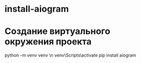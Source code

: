 # install-aiogram
# Создание виртуального окружения проекта
python -m venv venv \n
venv\Scripts\activate
pip install aiogram
